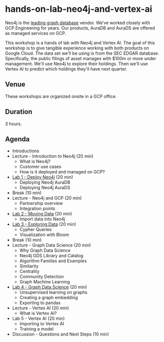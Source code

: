# hands-on-lab-neo4j-and-vertex-ai
Neo4j is the [leading graph database](https://neo4j.com/whitepapers/forrester-wave-graph-data-platforms/) vendor.  We’ve worked closely with GCP Engineering for years.  Our products, AuraDB and AuraDS are offered as managed services on GCP.

This workshop is a hands of lab with Neo4j and Vertex AI.  The goal of this workshop is to give tangible experience working with both products on Google Cloud.  The data set we'll be using is from the SEC EDGAR database.  Specifically, the public filings of asset manages with $100m or more under management.  We'll use Neo4j to explore their holdings.  Then we'll use Vertex AI to predict which holdings they'll have next quarter.

## Venue
These workshops are organized onsite in a GCP office.

## Duration
3 hours.

## Agenda
* Introductions
* Lecture - Introduction to Neo4j (20 min)
    * What is Neo4j?
    * Customer use cases
    * How is it deployed and managed on GCP?
* [Lab 1 - Deploy Neo4j](Lab%201%20-%20Deploy%20Neo4j.md) (20 min)
    * Deploying Neo4j AuraDB
    * Deploying Neo4j AuraDS
* Break (10 min)
* Lecture - Neo4j and GCP (20 min)
    * Partnership overview
    * Integration points
* [Lab 2 - Moving Data](Lab%202%20-%20Moving%20Data.md) (20 min)
    * Import data into Neo4j
* [Lab 3 - Exploring Data](Lab%203%20-%20Exploring%20Data.md) (20 min)
    * Cypher Queries
    * Visualization with Bloom
* Break (10 min)
* Lecture - Graph Data Science (20 min)
    * Why Graph Data Science
    * Neo4j GDS Library and Catalog
    * Algorithm Families and Examples
    * Similarity
    * Centrality
    * Community Detection
    * Graph Machine Learning
* [Lab 4 - Graph Data Science](Lab%204%20-%20Graph%20Data%20Science.md) (20 min)
    * Unsupervised learning on graphs
    * Creating a graph embedding
    * Exporting to pandas
* Lecture - Vertex AI (20 min)
    * What is Vertex AI?
* Lab 5 - Vertex AI (20 min)
    * Importing to Vertex AI
    * Training a model
* Discussion - Questions and Next Steps (10 min)
